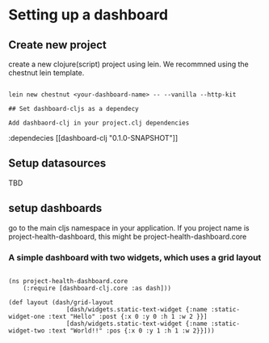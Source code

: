 # Setting up a dashboard

## Create new project

create a new clojure(script) project using lein. We recommned using the chestnut lein template.

```

lein new chestnut <your-dashboard-name> -- --vanilla --http-kit

## Set dashboard-cljs as a dependecy

Add dashbaord-clj in your project.clj dependencies

```

:dependecies [[dashboard-clj "0.1.0-SNAPSHOT"]]



## Setup datasources

TBD


## setup dashboards

go to the main cljs namespace in your application. If you project name is project-health-dashboard, this might be project-health-dashboard.core

### A simple dashboard with two widgets, which uses a grid layout

```

(ns project-health-dashboard.core
    (:require [dashboard-clj.core :as dash]))

(def layout (dash/grid-layout
                [dash/widgets.static-text-widget {:name :static-widget-one :text "Hello" :post {:x 0 :y 0 :h 1 :w 2 }}]
                [dash/widgets.static-text-widget {:name :static-widget-two :text "World!!" :pos {:x 0 :y 1 :h 1 :w 2}}]))
    



